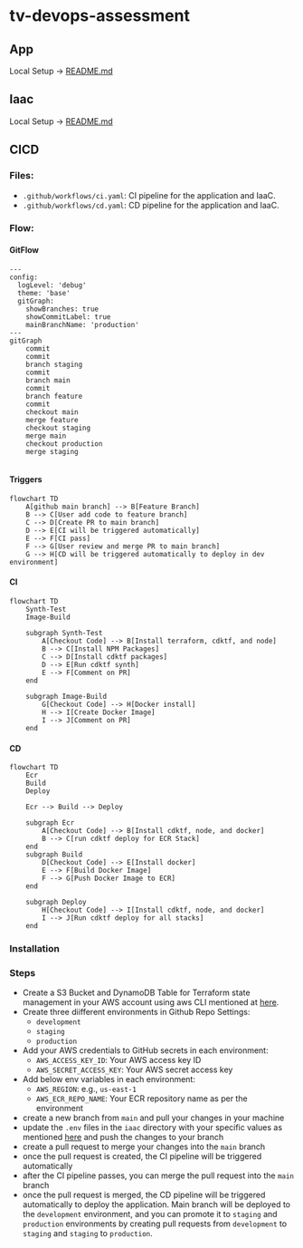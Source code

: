# tv-devops-assessment
## App
Local Setup -> [README.md](app/README.md#local-development-setup)

## Iaac
Local Setup -> [README.md](iaac/README.md#local-development-setup)

## CICD

### Files:
- `.github/workflows/ci.yaml`: CI pipeline for the application and IaaC.
- `.github/workflows/cd.yaml`: CD pipeline for the application and IaaC.

### Flow:
#### GitFlow

```mermaid
---
config:
  logLevel: 'debug'
  theme: 'base'
  gitGraph:
    showBranches: true
    showCommitLabel: true
    mainBranchName: 'production'
---
gitGraph
    commit
    commit
    branch staging
    commit
    branch main
    commit
    branch feature
    commit
    checkout main
    merge feature
    checkout staging
    merge main
    checkout production
    merge staging
    
```

#### Triggers
```mermaid
flowchart TD
    A[github main branch] --> B[Feature Branch]
    B --> C[User add code to feature branch]
    C --> D[Create PR to main branch]
    D --> E[CI will be triggered automatically]
    E --> F[CI pass]
    F --> G[User review and merge PR to main branch]
    G --> H[CD will be triggered automatically to deploy in dev environment]
```

#### CI
```mermaid
flowchart TD
    Synth-Test
    Image-Build

    subgraph Synth-Test
        A[Checkout Code] --> B[Install terraform, cdktf, and node]
        B --> C[Install NPM Packages]
        C --> D[Install cdktf packages]
        D --> E[Run cdktf synth]
        E --> F[Comment on PR]
    end

    subgraph Image-Build
        G[Checkout Code] --> H[Docker install]
        H --> I[Create Docker Image]
        I --> J[Comment on PR]
    end
```
#### CD
```mermaid
flowchart TD
    Ecr
    Build
    Deploy

    Ecr --> Build --> Deploy

    subgraph Ecr
        A[Checkout Code] --> B[Install cdktf, node, and docker]
        B --> C[run cdktf deploy for ECR Stack]
    end
    subgraph Build
        D[Checkout Code] --> E[Install docker]
        E --> F[Build Docker Image]
        F --> G[Push Docker Image to ECR]
    end

    subgraph Deploy
        H[Checkout Code] --> I[Install cdktf, node, and docker]
        I --> J[Run cdktf deploy for all stacks]
    end
```

### Installation
### Steps
- Create a S3 Bucket and DynamoDB Table for Terraform state management in your AWS account using aws CLI mentioned at [here](iaac/README.md#steps-to-run).
- Create three diifferent environments in Github Repo Settings:
  - `development`
  - `staging`
  - `production`
- Add your AWS credentials to GitHub secrets in each environment:
  - `AWS_ACCESS_KEY_ID`: Your AWS access key ID
  - `AWS_SECRET_ACCESS_KEY`: Your AWS secret access key
- Add below env variables in each environment:
  - `AWS_REGION`: e.g., `us-east-1`
  - `AWS_ECR_REPO_NAME`: Your ECR repository name as per the environment
- create a new branch from `main` and pull your changes in your machine
- update the `.env` files in the `iaac` directory with your specific values as mentioned [here](iaac/README.md#env-files) and push the changes to your branch
- create a pull request to merge your changes into the `main` branch
- once the pull request is created, the CI pipeline will be triggered automatically
- after the CI pipeline passes, you can merge the pull request into the `main` branch
- once the pull request is merged, the CD pipeline will be triggered automatically to deploy the application. Main branch will be deployed to the `development` environment, and you can promote it to `staging` and `production` environments by creating pull requests from `development` to `staging` and `staging` to `production`.